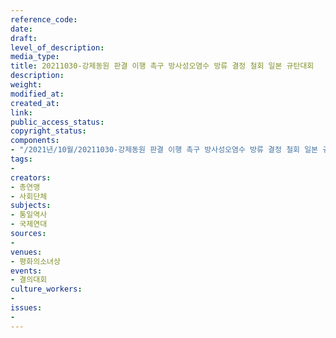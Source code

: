 ```yaml
---
reference_code: 
date: 
draft: 
level_of_description: 
media_type: 
title: 20211030-강제동원 판결 이행 촉구 방사성오염수 방류 결정 철회 일본 규탄대회
description: 
weight: 
modified_at: 
created_at: 
link: 
public_access_status: 
copyright_status: 
components:
- "/2021년/10월/20211030-강제동원 판결 이행 촉구 방사성오염수 방류 결정 철회 일본 규탄대회/_1D20269.jpg"
tags:
- 
creators:
- 총연맹
- 사회단체
subjects:
- 통일역사
- 국제연대
sources:
- 
venues:
- 평화의소녀상
events:
- 결의대회
culture_workers:
- 
issues:
- 
---
```

